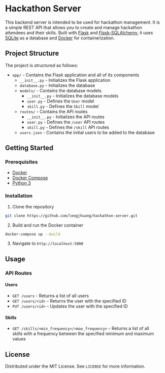 # Hackathon Server

This backend server is intended to be used for hackathon management. It is a simple REST API that allows you to create and manage hackathon attendees and their skills. Built with [Flask](https://flask.palletsprojects.com) and [Flask-SQLAlchemy](https://flask-sqlalchemy.palletsprojects.com), it uses [SQLite](https://www.sqlite.org) as a database and [Docker](https://www.docker.com) for containerization.

## Project Structure

The project is structured as follows:

- `app/` - Contains the Flask application and all of its components
  - `__init__.py` - Initializes the Flask application
  - `database.py` - Initializes the database
  - `models/` - Contains the database models
    - `__init__.py` - Initializes the database models
    - `user.py` - Defines the `User` model
    - `skill.py` - Defines the `Skill` model
  - `routes/` - Contains the API routes
    - `__init__.py` - Initializes the API routes
    - `user.py` - Defines the `/user` API routes
    - `skill.py` - Defines the `/skill` API routes
  - `users.json` - Contains the initial users to be added to the database

## Getting Started

### Prerequisites

- [Docker](https://www.docker.com)
- [Docker Compose](https://docs.docker.com/compose)
- [Python 3](https://www.python.org)

### Installation

1. Clone the repository

```bash
git clone https://github.com/leogjhuang/hackathon-server.git
```

2. Build and run the Docker container

```bash
docker-compose up --build
```

3. Navigate to `http://localhost:5000`

## Usage

### API Routes

#### Users

- `GET /users` - Returns a list of all users
- `GET /users/<id>` - Returns the user with the specified ID
- `PUT /users/<id>` - Updates the user with the specified ID

#### Skills

- `GET /skills/<min_frequency>/<max_frequency>` - Returns a list of all skills with a frequency between the specified minimum and maximum values

## License

Distributed under the MIT License. See `LICENSE` for more information.
